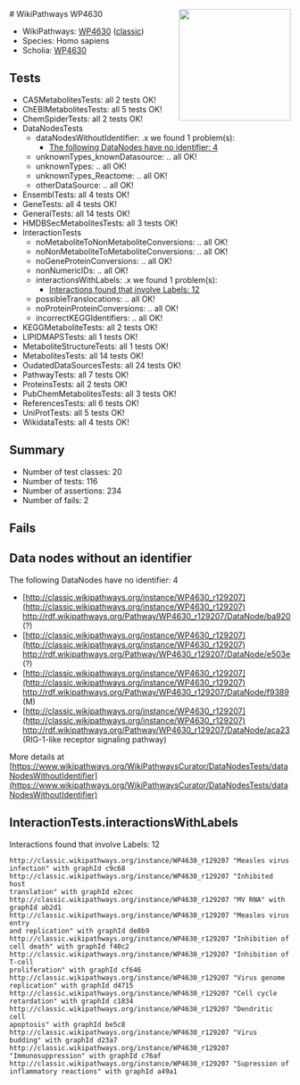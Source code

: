 <img style="float: right; width: 200px" src="https://upload.wikimedia.org/wikipedia/commons/thumb/8/83/Wplogo_with_text_500.png/640px-Wplogo_with_text_500.png" />
# WikiPathways WP4630

* WikiPathways: [WP4630](https://wikipathways.org/pathways/WP4630) ([classic](https://classic.wikipathways.org/instance/WP4630))
* Species: Homo sapiens
* Scholia: [WP4630](https://scholia.toolforge.org/wikipathways/WP4630)
## Tests
* CASMetabolitesTests: all 2 tests OK!
* ChEBIMetabolitesTests: all 5 tests OK!
* ChemSpiderTests: all 2 tests OK!
* DataNodesTests
    * dataNodesWithoutIdentifier: .x we found 1 problem(s):
        * [The following DataNodes have no identifier: 4](#d2d32fa3)
    * unknownTypes_knownDatasource: .. all OK!
    * unknownTypes: .. all OK!
    * unknownTypes_Reactome: .. all OK!
    * otherDataSource: .. all OK!
* EnsemblTests: all 4 tests OK!
* GeneTests: all 4 tests OK!
* GeneralTests: all 14 tests OK!
* HMDBSecMetabolitesTests: all 3 tests OK!
* InteractionTests
    * noMetaboliteToNonMetaboliteConversions: .. all OK!
    * noNonMetaboliteToMetaboliteConversions: .. all OK!
    * noGeneProteinConversions: .. all OK!
    * nonNumericIDs: .. all OK!
    * interactionsWithLabels: .x we found 1 problem(s):
        * [Interactions found that involve Labels: 12](#fe97a8ba)
    * possibleTranslocations: .. all OK!
    * noProteinProteinConversions: .. all OK!
    * incorrectKEGGIdentifiers: .. all OK!
* KEGGMetaboliteTests: all 2 tests OK!
* LIPIDMAPSTests: all 1 tests OK!
* MetaboliteStructureTests: all 1 tests OK!
* MetabolitesTests: all 14 tests OK!
* OudatedDataSourcesTests: all 24 tests OK!
* PathwayTests: all 7 tests OK!
* ProteinsTests: all 2 tests OK!
* PubChemMetabolitesTests: all 3 tests OK!
* ReferencesTests: all 6 tests OK!
* UniProtTests: all 5 tests OK!
* WikidataTests: all 4 tests OK!


## Summary

* Number of test classes: 20
* Number of tests: 116
* Number of assertions: 234
* Number of fails: 2

## Fails

<a name="d2d32fa3" />

## Data nodes without an identifier

The following DataNodes have no identifier: 4

* [http://classic.wikipathways.org/instance/WP4630_r129207](http://classic.wikipathways.org/instance/WP4630_r129207) http://rdf.wikipathways.org/Pathway/WP4630_r129207/DataNode/ba920 (?)
* [http://classic.wikipathways.org/instance/WP4630_r129207](http://classic.wikipathways.org/instance/WP4630_r129207) http://rdf.wikipathways.org/Pathway/WP4630_r129207/DataNode/e503e (?)
* [http://classic.wikipathways.org/instance/WP4630_r129207](http://classic.wikipathways.org/instance/WP4630_r129207) http://rdf.wikipathways.org/Pathway/WP4630_r129207/DataNode/f9389 (M)
* [http://classic.wikipathways.org/instance/WP4630_r129207](http://classic.wikipathways.org/instance/WP4630_r129207) http://rdf.wikipathways.org/Pathway/WP4630_r129207/DataNode/aca23 (RIG-1-like receptor
signaling pathway)


More details at [https://www.wikipathways.org/WikiPathwaysCurator/DataNodesTests/dataNodesWithoutIdentifier](https://www.wikipathways.org/WikiPathwaysCurator/DataNodesTests/dataNodesWithoutIdentifier)

<a name="fe97a8ba" />

## InteractionTests.interactionsWithLabels

Interactions found that involve Labels: 12
```
http://classic.wikipathways.org/instance/WP4630_r129207 "Measles virus
infection" with graphId c9c68
http://classic.wikipathways.org/instance/WP4630_r129207 "Inhibited host 
translation" with graphId e2cec
http://classic.wikipathways.org/instance/WP4630_r129207 "MV RNA" with graphId ab2d1
http://classic.wikipathways.org/instance/WP4630_r129207 "Measles virus entry
and replication" with graphId de8b9
http://classic.wikipathways.org/instance/WP4630_r129207 "Inhibition of cell death" with graphId f40c2
http://classic.wikipathways.org/instance/WP4630_r129207 "Inhibition of T-cell 
proliferation" with graphId cf646
http://classic.wikipathways.org/instance/WP4630_r129207 "Virus genome 
replication" with graphId d4715
http://classic.wikipathways.org/instance/WP4630_r129207 "Cell cycle retardation" with graphId c1834
http://classic.wikipathways.org/instance/WP4630_r129207 "Dendritic cell
apoptosis" with graphId be5c8
http://classic.wikipathways.org/instance/WP4630_r129207 "Virus budding" with graphId d23a7
http://classic.wikipathways.org/instance/WP4630_r129207 "Immunosuppression" with graphId c76af
http://classic.wikipathways.org/instance/WP4630_r129207 "Supression of 
inflammatory reactions" with graphId a49a1
```

